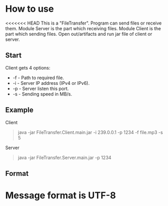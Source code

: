 # How to use
<<<<<<< HEAD
This is a "FileTransfer". Program can send files or receive them.
Module Server is the part which receiving files. Module Client is the part which sending files.
Open out/artifacts and run jar file of client or server.
## Start
Client gets 4 options:
* -f - Path to required file. 
* -i - Server IP address (IPv4 or IPv6).
* -p - Server listen this port. 
* -s - Sending speed in MB/s.
## Example
Client
> java -jar FileTransfer.Client.main.jar -i 239.0.0.1 -p 1234 -f file.mp3 -s 5

Server
> java -jar FileTransfer.Server.main.jar -p 1234

## Format
Message format is UTF-8
=======